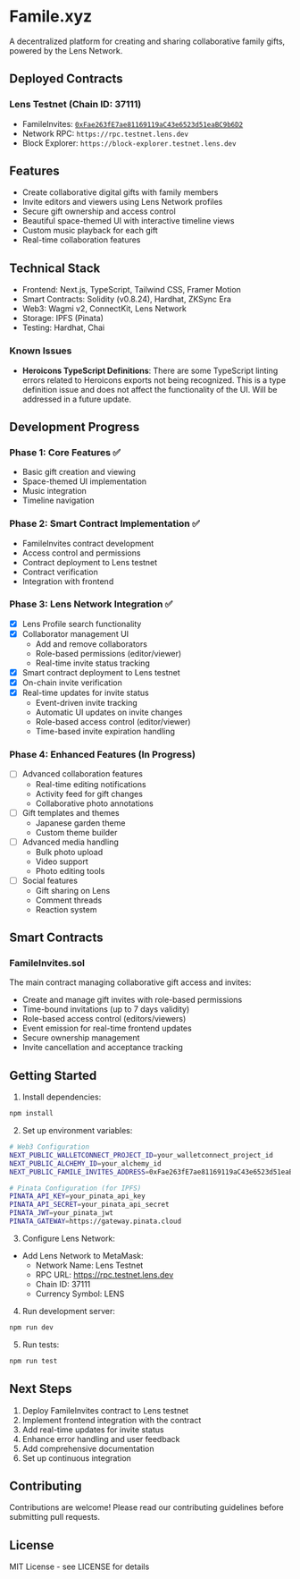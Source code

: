 # Famile.xyz

A decentralized platform for creating and sharing collaborative family gifts, powered by the Lens Network.

## Deployed Contracts

### Lens Testnet (Chain ID: 37111)

- FamileInvites: [`0xFae263fE7ae81169119aC43e6523d51eaBC9b6D2`](https://block-explorer.testnet.lens.dev/address/0xFae263fE7ae81169119aC43e6523d51eaBC9b6D2)
- Network RPC: `https://rpc.testnet.lens.dev`
- Block Explorer: `https://block-explorer.testnet.lens.dev`

## Features

- Create collaborative digital gifts with family members
- Invite editors and viewers using Lens Network profiles
- Secure gift ownership and access control
- Beautiful space-themed UI with interactive timeline views
- Custom music playback for each gift
- Real-time collaboration features

## Technical Stack

- Frontend: Next.js, TypeScript, Tailwind CSS, Framer Motion
- Smart Contracts: Solidity (v0.8.24), Hardhat, ZKSync Era
- Web3: Wagmi v2, ConnectKit, Lens Network
- Storage: IPFS (Pinata)
- Testing: Hardhat, Chai

### Known Issues

- **Heroicons TypeScript Definitions**: There are some TypeScript linting errors related to Heroicons exports not being recognized. This is a type definition issue and does not affect the functionality of the UI. Will be addressed in a future update.

## Development Progress

### Phase 1: Core Features ✅

- Basic gift creation and viewing
- Space-themed UI implementation
- Music integration
- Timeline navigation

### Phase 2: Smart Contract Implementation ✅

- FamileInvites contract development
- Access control and permissions
- Contract deployment to Lens testnet
- Contract verification
- Integration with frontend

### Phase 3: Lens Network Integration ✅

- [x] Lens Profile search functionality
- [x] Collaborator management UI
  - Add and remove collaborators
  - Role-based permissions (editor/viewer)
  - Real-time invite status tracking
- [x] Smart contract deployment to Lens testnet
- [x] On-chain invite verification
- [x] Real-time updates for invite status
  - Event-driven invite tracking
  - Automatic UI updates on invite changes
  - Role-based access control (editor/viewer)
  - Time-based invite expiration handling

### Phase 4: Enhanced Features (In Progress)

- [ ] Advanced collaboration features
  - Real-time editing notifications
  - Activity feed for gift changes
  - Collaborative photo annotations
- [ ] Gift templates and themes
  - Japanese garden theme
  - Custom theme builder
- [ ] Advanced media handling
  - Bulk photo upload
  - Video support
  - Photo editing tools
- [ ] Social features
  - Gift sharing on Lens
  - Comment threads
  - Reaction system

## Smart Contracts

### FamileInvites.sol

The main contract managing collaborative gift access and invites:

- Create and manage gift invites with role-based permissions
- Time-bound invitations (up to 7 days validity)
- Role-based access control (editors/viewers)
- Event emission for real-time frontend updates
- Secure ownership management
- Invite cancellation and acceptance tracking

## Getting Started

1. Install dependencies:

```bash
npm install
```

2. Set up environment variables:

```bash
# Web3 Configuration
NEXT_PUBLIC_WALLETCONNECT_PROJECT_ID=your_walletconnect_project_id
NEXT_PUBLIC_ALCHEMY_ID=your_alchemy_id
NEXT_PUBLIC_FAMILE_INVITES_ADDRESS=0xFae263fE7ae81169119aC43e6523d51eaBC9b6D2

# Pinata Configuration (for IPFS)
PINATA_API_KEY=your_pinata_api_key
PINATA_API_SECRET=your_pinata_api_secret
PINATA_JWT=your_pinata_jwt
PINATA_GATEWAY=https://gateway.pinata.cloud
```

3. Configure Lens Network:

- Add Lens Network to MetaMask:
  - Network Name: Lens Testnet
  - RPC URL: https://rpc.testnet.lens.dev
  - Chain ID: 37111
  - Currency Symbol: LENS

4. Run development server:

```bash
npm run dev
```

5. Run tests:

```bash
npm run test
```

## Next Steps

1. Deploy FamileInvites contract to Lens testnet
2. Implement frontend integration with the contract
3. Add real-time updates for invite status
4. Enhance error handling and user feedback
5. Add comprehensive documentation
6. Set up continuous integration

## Contributing

Contributions are welcome! Please read our contributing guidelines before submitting pull requests.

## License

MIT License - see LICENSE for details
